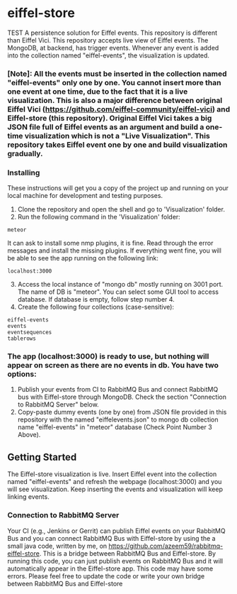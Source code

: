 # eiffel-store
TEST
A persistence solution for Eiffel events. This repository is different than Eiffel Vici. This repository accepts live view of Eiffel
events. The MongoDB, at backend, has trigger events. Whenever any event is added into the collection named "eiffel-events", the 
visualization is updated. 

### [Note]: All the events must be inserted in the collection named "eiffel-events" only one by one. You cannot insert more than one event at one time, due to the fact that it is a live visualization. This is also a major difference between original Eiffel Vici (https://github.com/eiffel-community/eiffel-vici) and Eiffel-store (this repository). Original Eiffel Vici takes a big JSON file full of Eiffel events as an argument and build a one-time visualization which is not a "Live Visualization". This repository takes Eiffel event one by one and build visualization gradually.  

### Installing

These instructions will get you a copy of the project up and running on your local machine for development and testing purposes.

1) Clone the repository and open the shell and go to 'Visualization' folder. 
2) Run the following command in the 'Visualization' folder:        

```
meteor
```
It can ask to install some nmp plugins, it is fine. Read through the error messages and install the missing plugins. If everything
went fine, you will be able to see the app running on the following link:

```
localhost:3000
```

3) Access the local instance of "mongo db" mostly running on 3001 port. The name of DB is "meteor". 
You can select some GUI tool to access database. If database is empty, follow step number 4. 
4) Create the following four collections (case-sensitive):

```
eiffel-events
events
eventsequences
tablerows
```

### The app (localhost:3000) is ready to use, but nothing will appear on screen as there are no events in db. You have two options:

1) Publish your events from CI to RabbitMQ Bus and connect RabbitMQ bus with Eiffel-store through MongoDB. Check the section "Connection to RabbitMQ Server" below.
2) Copy-paste dummy events (one by one) from JSON file provided in this repository with the named "eiffelevents.json" to mongo db collection name "eiffel-events" in "meteor" database (Check Point Number 3 Above).


## Getting Started

The Eiffel-store visualization is live. Insert Eiffel event into the collection named "eiffel-events" and refresh the webpage 
(localhost:3000) and you will see visualization. Keep inserting the events and visualization will keep linking events.

### Connection to RabbitMQ Server

Your CI (e.g., Jenkins or Gerrit) can publish Eiffel events on your RabbitMQ Bus and you can connect RabbitMQ Bus with Eiffel-store by using the a small java code, written by me, on https://github.com/azeem59/rabbitmq-eiffel-store. This is a bridge between RabbitMQ Bus and Eiffel-store. By running this code, you can just publish events on RabbitMQ Bus and it will automatically appear in the Eiffel-store app.
This code may have some errors. Please feel free to update the code or write your own bridge between RabbitMQ Bus and Eiffel-store


